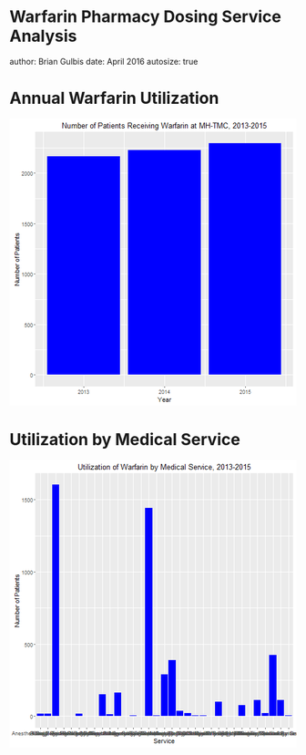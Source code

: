 Warfarin Pharmacy Dosing Service Analysis
========================================================
author: Brian Gulbis
date: April 2016
autosize: true

Annual Warfarin Utilization
========================================================




![plot of chunk graph_utilization](warfarin_analysis-figure/graph_utilization-1.png)

Utilization by Medical Service
========================================================
![plot of chunk graph_services](warfarin_analysis-figure/graph_services-1.png)
